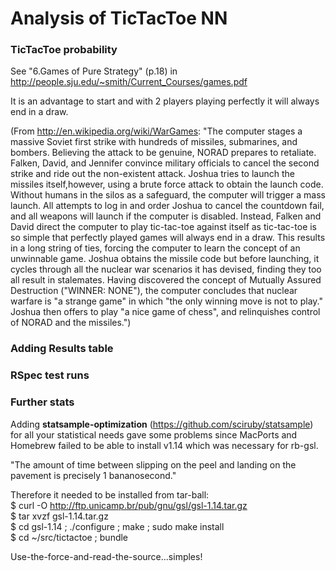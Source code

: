 # Analysis of TicTacToe NN #

### TicTacToe probability ###

See "6.Games of Pure Strategy" (p.18) in http://people.sju.edu/~smith/Current_Courses/games.pdf

It is an advantage to start and with 2 players playing perfectly it will always end in a draw.

(From http://en.wikipedia.org/wiki/WarGames: "The computer stages a massive Soviet first strike with hundreds of missiles, submarines, and bombers. Believing the attack to be genuine, NORAD prepares to retaliate. Falken, David, and Jennifer convince military officials to cancel the second strike and ride out the non-existent attack. Joshua tries to launch the missiles itself,however, using a brute force attack to obtain the launch code. Without humans in the silos as a safeguard, the computer will trigger a mass launch. 
All attempts to log in and order Joshua to cancel the countdown fail, and all weapons will launch if the computer is disabled. Instead, Falken and David direct the computer to play tic-tac-toe against itself as tic-tac-toe is so simple that perfectly played games will always end in a draw. This results in a long string of ties, forcing the computer to learn the concept of an unwinnable game. Joshua obtains the missile code but before launching, it cycles through all the nuclear war scenarios it has devised, finding they too all result in stalemates. Having discovered the concept of Mutually Assured Destruction ("WINNER: NONE"), the computer concludes that nuclear warfare is "a strange game" in which "the only winning move is not to play." Joshua then offers to play "a nice game of chess", and relinquishes control of NORAD and the missiles.")

### Adding Results table ###

### RSpec test runs ###

### Further stats ###

Adding **statsample-optimization** (https://github.com/sciruby/statsample) for all your statistical needs gave some problems since MacPorts and Homebrew failed to be able to install v1.14 which was necessary for rb-gsl.

"The amount of time between slipping on the peel and landing on the pavement is precisely 1 bananosecond."

Therefore it needed to be installed from tar-ball:  
$ curl -O http://ftp.unicamp.br/pub/gnu/gsl/gsl-1.14.tar.gz  
$ tar xvzf gsl-1.14.tar.gz  
$ cd gsl-1.14 ; ./configure ; make ; sudo make install  
$ cd ~/src/tictactoe ; bundle  

Use-the-force-and-read-the-source...simples!
